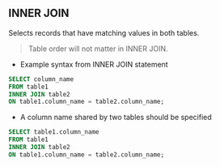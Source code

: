## INNER JOIN

Selects records that have matching values in both tables.

> Table order will not matter in INNER JOIN.

- Example syntax from INNER JOIN statement

```sql
SELECT column_name
FROM table1
INNER JOIN table2
ON table1.column_name = table2.column_name;
```

- A column name shared by two tables should be specified

```sql
SELECT table1.column_name
FROM table1
INNER JOIN table2
ON table1.column_name = table2.column_name;
```

